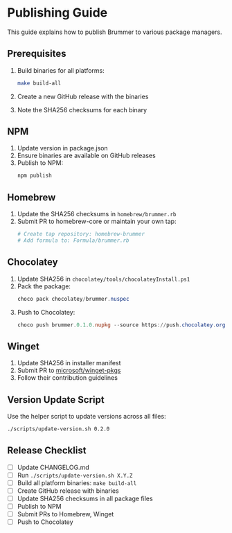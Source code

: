 # Publishing Guide

This guide explains how to publish Brummer to various package managers.

## Prerequisites

1. Build binaries for all platforms:
   ```bash
   make build-all
   ```

2. Create a new GitHub release with the binaries
3. Note the SHA256 checksums for each binary

## NPM

1. Update version in package.json
2. Ensure binaries are available on GitHub releases
3. Publish to NPM:
   ```bash
   npm publish
   ```

## Homebrew

1. Update the SHA256 checksums in `homebrew/brummer.rb`
2. Submit PR to homebrew-core or maintain your own tap:
   ```bash
   # Create tap repository: homebrew-brummer
   # Add formula to: Formula/brummer.rb
   ```

## Chocolatey

1. Update SHA256 in `chocolatey/tools/chocolateyInstall.ps1`
2. Pack the package:
   ```powershell
   choco pack chocolatey/brummer.nuspec
   ```
3. Push to Chocolatey:
   ```powershell
   choco push brummer.0.1.0.nupkg --source https://push.chocolatey.org/
   ```

## Winget

1. Update SHA256 in installer manifest
2. Submit PR to [microsoft/winget-pkgs](https://github.com/microsoft/winget-pkgs)
3. Follow their contribution guidelines

## Version Update Script

Use the helper script to update versions across all files:
```bash
./scripts/update-version.sh 0.2.0
```

## Release Checklist

- [ ] Update CHANGELOG.md
- [ ] Run `./scripts/update-version.sh X.Y.Z`
- [ ] Build all platform binaries: `make build-all`
- [ ] Create GitHub release with binaries
- [ ] Update SHA256 checksums in all package files
- [ ] Publish to NPM
- [ ] Submit PRs to Homebrew, Winget
- [ ] Push to Chocolatey
